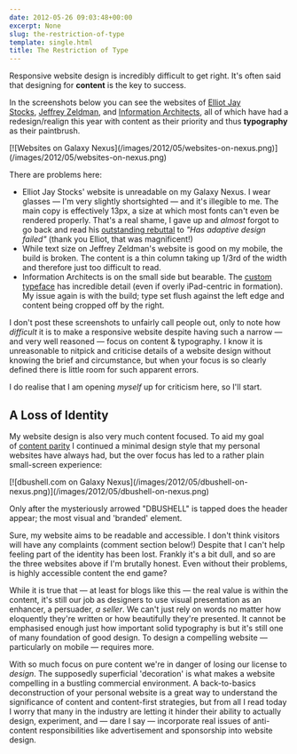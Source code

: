 ```yaml
---
date: 2012-05-26 09:03:48+00:00
excerpt: None
slug: the-restriction-of-type
template: single.html
title: The Restriction of Type
---
```


Responsive website design is incredibly difficult to get right. It's often said that designing for **content** is the key to success.

In the screenshots below you can see the websites of [Elliot Jay Stocks](http://elliotjaystocks.com/), [Jeffrey Zeldman](http://www.zeldman.com/), and [Information Architects](http://informationarchitects.net/), all of which have had a redesign/realign this year with content as their priority and thus **typography** as their paintbrush.

<p class="b-post__image">[![Websites on Galaxy Nexus](/images/2012/05/websites-on-nexus.png)](/images/2012/05/websites-on-nexus.png)</p>

There are problems here:

* Elliot Jay Stocks' website is unreadable on my Galaxy Nexus. I wear glasses — I'm very slightly shortsighted — and it's illegible to me. The main copy is effectively 13px, a size at which most fonts can't even be rendered properly. That's a real shame, I gave up and *almost* forgot to go back and read his [outstanding rebuttal](http://elliotjaystocks.com/blog/has-adaptive-design-failed-of-course-it-bloody-hasnt/) to *"Has adaptive design failed"* (thank you Elliot, that was magnificent!)
* While text size on Jeffrey Zeldman's website is good on my mobile, the build is broken. The content is a thin column taking up 1/3rd of the width and therefore just too difficult to read.
* Information Architects is on the small side but bearable. The [custom typeface](http://informationarchitects.net/blog/responsive-typography/) has incredible detail (even if overly iPad-centric in formation). My issue again is with the build; type set flush against the left edge and content being cropped off by the right.


I don't post these screenshots to unfairly call people out, only to note how *difficult* it is to make a responsive website despite having such a narrow — and very well reasoned — focus on content & typography. I know it is unreasonable to nitpick and criticise details of a website design without knowing the brief and circumstance, but when your focus is so clearly defined there is little room for such apparent errors.

I do realise that I am opening *myself* up for criticism here, so I'll start.


## A Loss of Identity


My website design is also very much content focused. To aid my goal of [content parity](http://bradfrostweb.com/blog/mobile/content-parity/) I continued a minimal design style that my personal websites have always had, but the over focus has led to a rather plain small-screen experience:

<p class="b-post__image">[![dbushell.com on Galaxy Nexus](/images/2012/05/dbushell-on-nexus.png)](/images/2012/05/dbushell-on-nexus.png)</p>

Only after the mysteriously arrowed "DBUSHELL" is tapped does the header appear; the most visual and 'branded' element.

Sure, my website aims to be readable and accessible. I don't think visitors will have any complaints (comment section below!) Despite that I can't help feeling part of the identity has been lost. Frankly it's a bit dull, and so are the three websites above if I'm brutally honest. Even without their problems, is highly accessible content the end game?

While it is true that — at least for blogs like this — the real value is within the content, it's still our job as designers to use visual presentation as an enhancer, a persuader, *a seller*. We can't just rely on words no matter how eloquently they're written or how beautifully they're presented. It cannot be emphasised enough just how important solid typography is but it's still one of many foundation of good design. To design a compelling website — particularly on mobile — requires more.

With so much focus on pure content we're in danger of losing our license to *design*. The supposedly superficial 'decoration' is what makes a website compelling in a bustling commercial environment. A back-to-basics deconstruction of your personal website is a great way to understand the significance of content and content-first strategies, but from all I read today I worry that many in the industry are letting it hinder their ability to actually design, experiment, and — dare I say — incorporate real issues of anti-content responsibilities like advertisement and sponsorship into website design.

